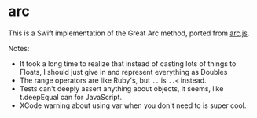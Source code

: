 # arc

This is a Swift implementation of the Great Arc method, ported
from [arc.js](https://github.com/springmeyer/arc.js).

Notes:

* It took a long time to realize that instead of casting lots of things
  to Floats, I should just give in and represent everything as Doubles
* The range operators are like Ruby's, but `..` is `..<` instead.
* Tests can't deeply assert anything about objects, it seems, like t.deepEqual
  can for JavaScript.
* XCode warning about using var when you don't need to is super cool.
